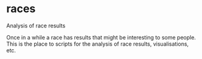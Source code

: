# races
Analysis of race results

Once in a while a race has results that might be interesting to some people.
This is the place to scripts for the analysis of race results, visualisations, etc.
